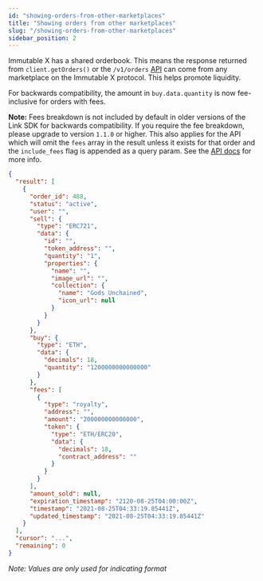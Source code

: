 ```yaml
---
id: "showing-orders-from-other-marketplaces"
title: "Showing orders from other marketplaces"
slug: "/showing-orders-from-other-marketplaces"
sidebar_position: 2
---
```

Immutable X has a shared orderbook. This means the response returned from `client.getOrders()` or the  `/v1/orders` [API](/reference#/operations/listOrders) can come from any marketplace on the Immutable X protocol. This helps promote liquidity. 

For backwards compatibility, the amount in `buy.data.quantity` is now fee-inclusive for orders with fees. 

**Note:** Fees breakdown is not included by default in older versions of the Link SDK for backwards compatibility. If you require the fee breakdown, please upgrade to version `1.1.0` or higher. This also applies for the API which will omit the `fees` array in the result unless it exists for that order and the `include_fees` flag is appended as a query param. See the [API docs](/reference#/operations/listOrders) for more info.
```json
{
  "result": [
    {
      "order_id": 488,
      "status": "active",
      "user": "",
      "sell": {
        "type": "ERC721",
        "data": {
          "id": "",
          "token_address": "",
          "quantity": "1",
          "properties": {
            "name": "",
            "image_url": "",
            "collection": {
              "name": "Gods Unchained",
              "icon_url": null
            }
          }
        }
      },
      "buy": {
        "type": "ETH",
        "data": {
          "decimals": 18,
          "quantity": "1200000000000000"
        }
      },
      "fees": [
        {
          "type": "royalty",
          "address": "",
          "amount": "200000000000000",
          "token": {
            "type": "ETH/ERC20",
            "data": {
              "decimals": 18,
              "contract_address": ""
            }
          }
        }
      ],
      "amount_sold": null,
      "expiration_timestamp": "2120-08-25T04:00:00Z",
      "timestamp": "2021-08-25T04:33:19.85441Z",
      "updated_timestamp": "2021-08-25T04:33:19.85441Z"
    }
  ],
  "cursor": "...",
  "remaining": 0
}
```
*Note: Values are only used for indicating format*